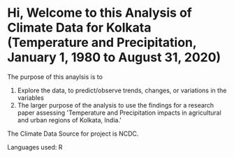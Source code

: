 # Hi, Welcome to this Analysis of Climate Data for Kolkata (Temperature and Precipitation, January 1, 1980 to August 31, 2020)

The purpose of this anaylsis is to
1. Explore the data, to predict/observe trends, changes, or variations in the variables
2. The larger purpose of the analysis to use the findings for a research paper assessing 'Temperature and Precipitation impacts in agricultural and urban regions of Kolkata, India.'

The Climate Data Source for project is NCDC.

Languages used: R
